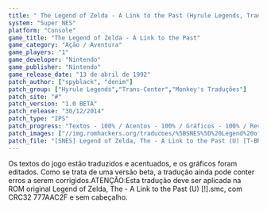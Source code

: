 ```yaml
---
title: " The Legend of Zelda - A Link to the Past (Hyrule Legends, Trans-Center e Monkey's Traduções)"
system: "Super NES"
platform: "Console"
game_title: "The Legend of Zelda - A Link to the Past"
game_category: "Ação / Aventura"
game_players: "1"
game_developer: "Nintendo"
game_publisher: "Nintendo"
game_release_date: "13 de abril de 1992"
patch_author: ["spyblack", "denim"]
patch_group: ["Hyrule Legends","Trans-Center","Monkey's Traduções"]
patch_site: "#"
patch_version: "1.0 BETA"
patch_release: "30/12/2014"
patch_type: "IPS"
patch_progress: "Textos - 100% / Acentos - 100% / Gráficos - 100% / Revisão - 100%"
patch_images: ["//img.romhackers.org/traducoes/%5BSNES%5D%20Legend%20of%20Zelda,%20The%20-%20A%20Link%20to%20the%20Past%20-%20Hyrule%20Legends,%20Trans-Center%20e%20Monkey's%20Tradu%C3%A7%C3%B5es%20-%201.png","//img.romhackers.org/traducoes/%5BSNES%5D%20Legend%20of%20Zelda,%20The%20-%20A%20Link%20to%20the%20Past%20-%20Hyrule%20Legends,%20Trans-Center%20e%20Monkey's%20Tradu%C3%A7%C3%B5es%20-%202.png","//img.romhackers.org/traducoes/%5BSNES%5D%20Legend%20of%20Zelda,%20The%20-%20A%20Link%20to%20the%20Past%20-%20Hyrule%20Legends,%20Trans-Center%20e%20Monkey's%20Tradu%C3%A7%C3%B5es%20-%203.png"]
patch_file: "[SNES] Legend of Zelda, The - A Link to the Past (U) [T-BR] [T-spyblack, denim e grande elenco G-Hyrule Legends, Trans-Center e Monkey'\''s Traduções] [V-1.0 BETA P-100% A-2014].rar"
---
```


Os textos do jogo estão traduzidos e acentuados, e os gráficos foram editados. Como se trata de uma versão beta, a tradução ainda pode conter erros a serem corrigidos.ATENÇÃO:Esta tradução deve ser aplicada na ROM original Legend of Zelda, The - A Link to the Past (U) [!].smc, com CRC32 777AAC2F e sem cabeçalho.
